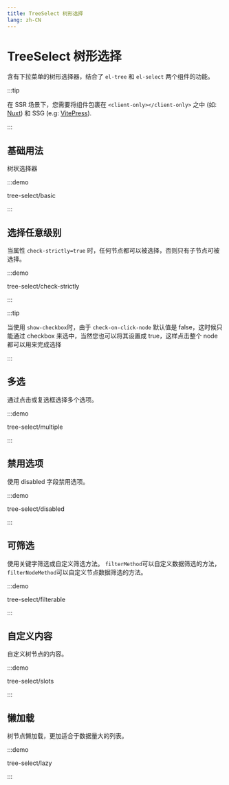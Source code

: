 ```yaml
---
title: TreeSelect 树形选择
lang: zh-CN
---
```


# TreeSelect 树形选择

含有下拉菜单的树形选择器，结合了 `el-tree` 和 `el-select` 两个组件的功能。

:::tip

在 SSR 场景下，您需要将组件包裹在 `<client-only></client-only>` 之中 (如: [Nuxt](https://nuxt.com/v3)) 和 SSG (e.g: [VitePress](https://vitepress.vuejs.org/)).

:::

## 基础用法

树状选择器

:::demo

tree-select/basic

:::

## 选择任意级别

当属性 `check-strictly=true` 时，任何节点都可以被选择，否则只有子节点可被选择。

:::demo

tree-select/check-strictly

:::

:::tip

当使用 `show-checkbox`时，由于 `check-on-click-node` 默认值是 false，这时候只能通过 checkbox 来选中，当然您也可以将其设置成 true，这样点击整个 node 都可以用来完成选择

:::

## 多选

通过点击或复选框选择多个选项。

:::demo

tree-select/multiple

:::

## 禁用选项

使用 disabled 字段禁用选项。

:::demo

tree-select/disabled

:::

## 可筛选

使用关键字筛选或自定义筛选方法。 `filterMethod`可以自定义数据筛选的方法， `filterNodeMethod`可以自定义节点数据筛选的方法。

:::demo

tree-select/filterable

:::

## 自定义内容

自定义树节点的内容。

:::demo

tree-select/slots

:::

## 懒加载

树节点懒加载，更加适合于数据量大的列表。

:::demo

tree-select/lazy

:::

